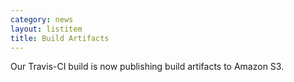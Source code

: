 ```yaml
---
category: news
layout: listitem
title: Build Artifacts
---
```


Our Travis-CI build is now publishing build artifacts to Amazon S3.
